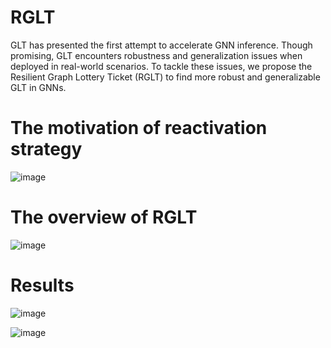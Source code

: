 # RGLT
GLT has presented the first attempt to accelerate GNN inference. Though promising, GLT encounters robustness and generalization issues when deployed in real-world scenarios. To tackle these issues, we propose the Resilient Graph Lottery Ticket (RGLT) to find more robust and generalizable GLT in GNNs.

# The motivation of reactivation strategy 
![image](https://github.com/CunWang520/RGLT/assets/103408498/30011669-ce55-4d52-b914-3df5201a1102)

# The overview of RGLT
![image](https://github.com/CunWang520/RGLT/assets/103408498/efe9de8a-2fab-4abb-9f4a-f9d1862cb5bc)

# Results
![image](https://github.com/CunWang520/RGLT/assets/103408498/7d959b17-1ba7-4563-8ace-419fdc9bc5d6)

![image](https://github.com/CunWang520/RGLT/assets/103408498/82872de6-68e5-4ce5-8683-aad42b9826dd)


